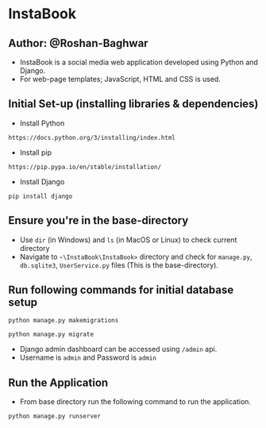 # InstaBook
## Author: @Roshan-Baghwar
- InstaBook is a social media web application developed using Python and Django.
- For web-page templates; JavaScript, HTML and CSS is used.
## Initial Set-up (installing libraries & dependencies)
- Install Python
```
https://docs.python.org/3/installing/index.html
```
- Install pip
```
https://pip.pypa.io/en/stable/installation/
```
- Install Django
```
pip install django
```
## Ensure you're in the base-directory
- Use `dir` (in Windows) and `ls` (in MacOS or Linux) to check current directory
- Navigate to `~\InstaBook\InstaBook>` directory and check for `manage.py`, `db.sqlite3`, `UserService.py` files (This is the base-directory).
## Run following commands for initial database setup
```
python manage.py makemigrations
```
```
python manage.py migrate
```
- Django admin dashboard can be accessed using `/admin` api.
- Username is `admin` and Password is `admin`

## Run the Application
- From base directory run the following command to run the application.
```
python manage.py runserver
```